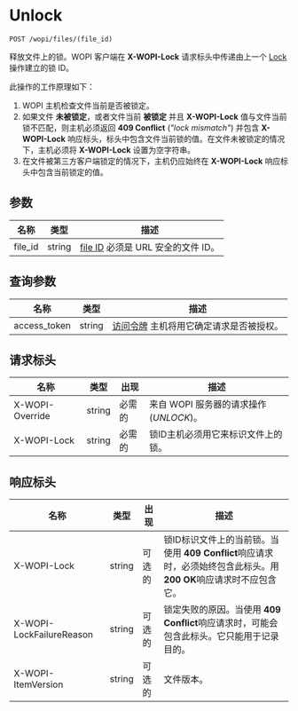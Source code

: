 ﻿# Unlock

`POST /wopi/files/(file_id)`

释放文件上的锁。WOPI 客户端在 **X-WOPI-Lock** 请求标头中传递由上一个 [Lock](./lock.md) 操作建立的锁 ID。

此操作的工作原理如下：

1. WOPI 主机检查文件当前是否被锁定。
2. 如果文件 **未被锁定**，或者文件当前 **被锁定** 并且 **X-WOPI-Lock** 值与文件当前锁不匹配，则主机必须返回 **409 Conflict** (*"lock mismatch"*) 并包含 **X-WOPI-Lock** 响应标头，标头中包含文件当前锁的值。在文件未被锁定的情况下，主机必须将 **X-WOPI-Lock** 设置为空字符串。
3. 在文件被第三方客户端锁定的情况下，主机仍应始终在 **X-WOPI-Lock** 响应标头中包含当前锁定的值。

## 参数

| 名称     | 类型   | 描述                                                                 |
| -------- | ------ | --------------------------------------------------------------------------- |
| file\_id | string | [file ID](../key-concepts.md#file-id) 必须是 URL 安全的文件 ID。 |

## 查询参数

| 名称          | 类型   | 描述                                                                                                                          |
| ------------- | ------ | ------------------------------------------------------------------------------------------------------------------------------------ |
| access\_token | string | [访问令牌](../key-concepts.md#access-token) 主机将用它确定请求是否被授权。 |


## 请求标头

| 名称            | 类型   | 出现 | 描述                                                          |
| --------------- | ------ | -------- | -------------------------------------------------------------------- |
| X-WOPI-Override | string | 必需的 | 来自 WOPI 服务器的请求操作 (*UNLOCK*)。             |
| X-WOPI-Lock     | string | 必需的 | 锁ID主机必须用它来标识文件上的锁。 |

## 响应标头

| 名称                     | 类型   | 出现 | 描述                                                                                                                                                                                                               |
| ------------------------ | ------ | -------- | ------------------------------------------------------------------------------------------------------------------------------------------------------------------------------------------------------------------------- |
| X-WOPI-Lock              | string | 可选的 | 锁ID标识文件上的当前锁。当使用 **409 Conflict**响应请求时，必须始终包含此标头。用 **200 OK**响应请求时不应包含它。 |
| X-WOPI-LockFailureReason | string | 可选的 | 锁定失败的原因。当使用 **409 Conflict**响应请求时，可能会包含此标头。它只能用于记录目的。                                                               |
| X-WOPI-ItemVersion       | string | 可选的 | 文件版本。                                                                                                                                                                                                        |
